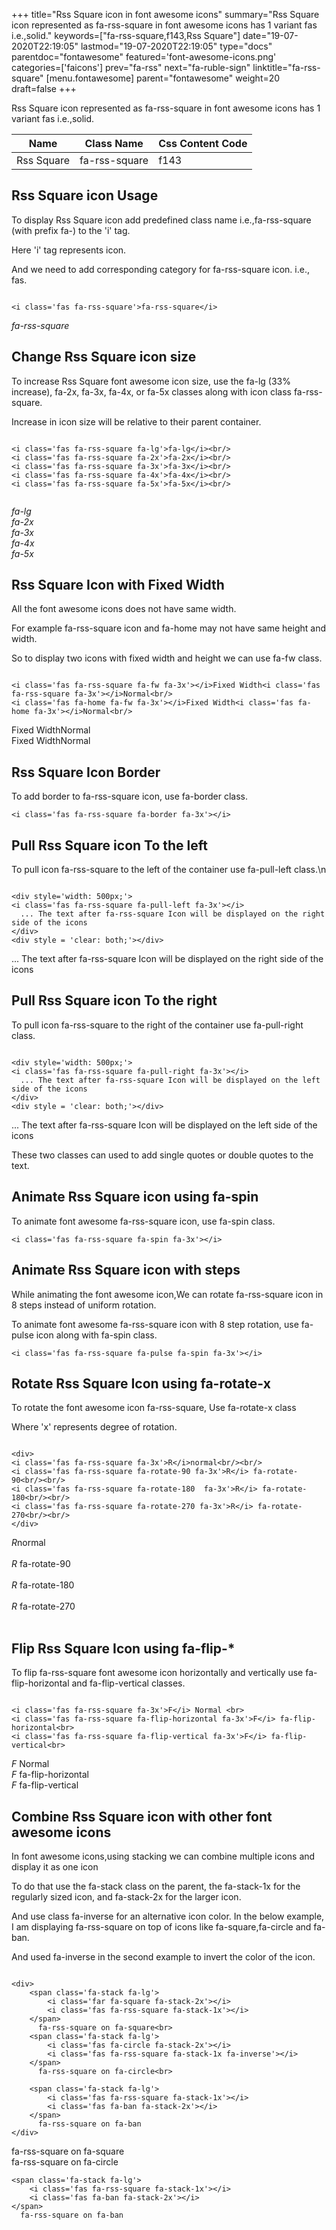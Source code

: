+++
title="Rss Square icon in font awesome icons"
summary="Rss Square icon represented as fa-rss-square in font awesome icons has 1 variant fas i.e.,solid."
keywords=["fa-rss-square,f143,Rss Square"]
date="19-07-2020T22:19:05"
lastmod="19-07-2020T22:19:05"
type="docs"
parentdoc="fontawesome"
featured='font-awesome-icons.png'
categories=['faicons']
prev="fa-rss"
next="fa-ruble-sign"
linktitle="fa-rss-square"
[menu.fontawesome]
parent="fontawesome"
weight=20
draft=false
+++


Rss Square icon represented as fa-rss-square in font awesome icons has 1 variant fas i.e.,solid.

<div class='table-responsive'><table class='table'><thead><tr><th>Name</th><th>Class Name</th><th>Css Content Code</th></tr></thead><tbody><tr><td>Rss Square</td><td>fa-rss-square</td><td>f143</td></tr></tbody></table></div>



## Rss Square icon Usage

To display Rss Square icon add predefined class name i.e.,fa-rss-square (with prefix fa-) to the 'i' tag.

Here 'i' tag represents icon.

And we need to add corresponding category for fa-rss-square icon. i.e., fas.


```

<i class='fas fa-rss-square'>fa-rss-square</i>
```

<i class='fas fa-rss-square'>fa-rss-square</i>




## Change Rss Square icon size
To increase Rss Square font awesome icon size, use the fa-lg (33% increase), fa-2x, fa-3x, fa-4x, or fa-5x classes along with icon class fa-rss-square.

Increase in icon size will be relative to their parent container. 

```

<i class='fas fa-rss-square fa-lg'>fa-lg</i><br/>
<i class='fas fa-rss-square fa-2x'>fa-2x</i><br/>
<i class='fas fa-rss-square fa-3x'>fa-3x</i><br/>
<i class='fas fa-rss-square fa-4x'>fa-4x</i><br/>
<i class='fas fa-rss-square fa-5x'>fa-5x</i><br/>
            
```

<i class='fas fa-rss-square fa-lg'>fa-lg</i><br/>
<i class='fas fa-rss-square fa-2x'>fa-2x</i><br/>
<i class='fas fa-rss-square fa-3x'>fa-3x</i><br/>
<i class='fas fa-rss-square fa-4x'>fa-4x</i><br/>
<i class='fas fa-rss-square fa-5x'>fa-5x</i><br/>
            



## Rss Square Icon with Fixed Width 

All the font awesome icons does not have same width.

For example fa-rss-square icon and fa-home may not have same height and width.

So to display two icons with fixed width and height we can use fa-fw class.


```

<i class='fas fa-rss-square fa-fw fa-3x'></i>Fixed Width<i class='fas fa-rss-square fa-3x'></i>Normal<br/>
<i class='fas fa-home fa-fw fa-3x'></i>Fixed Width<i class='fas fa-home fa-3x'></i>Normal<br/>
```

<i class='fas fa-rss-square fa-fw fa-3x'></i>Fixed Width<i class='fas fa-rss-square fa-3x'></i>Normal<br/>
<i class='fas fa-home fa-fw fa-3x'></i>Fixed Width<i class='fas fa-home fa-3x'></i>Normal<br/>



## Rss Square Icon Border 

To add border to fa-rss-square icon, use fa-border class.


```
<i class='fas fa-rss-square fa-border fa-3x'></i>

```
<i class='fas fa-rss-square fa-border fa-3x'></i>





## Pull Rss Square icon To the left

To pull icon fa-rss-square to the left of the container use fa-pull-left class.\n

```

<div style='width: 500px;'>
<i class='fas fa-rss-square fa-pull-left fa-3x'></i>
  ... The text after fa-rss-square Icon will be displayed on the right side of the icons
</div>
<div style = 'clear: both;'></div>
```

<div style='width: 500px;'>
<i class='fas fa-rss-square fa-pull-left fa-3x'></i>
  ... The text after fa-rss-square Icon will be displayed on the right side of the icons
</div>
<div style = 'clear: both;'></div>




## Pull Rss Square icon To the right
To pull icon fa-rss-square to the right of the container use fa-pull-right class.

```

<div style='width: 500px;'>
<i class='fas fa-rss-square fa-pull-right fa-3x'></i>
  ... The text after fa-rss-square Icon will be displayed on the left side of the icons
</div>
<div style = 'clear: both;'></div>
```

<div style='width: 500px;'>
<i class='fas fa-rss-square fa-pull-right fa-3x'></i>
  ... The text after fa-rss-square Icon will be displayed on the left side of the icons
</div>
<div style = 'clear: both;'></div>

These two classes can used to add single quotes or double quotes to the text.


## Animate Rss Square icon using fa-spin
To animate font awesome fa-rss-square icon, use fa-spin class.

```
<i class='fas fa-rss-square fa-spin fa-3x'></i>
```
<i class='fas fa-rss-square fa-spin fa-3x'></i>




## Animate Rss Square icon with steps
While animating the font awesome icon,We can rotate fa-rss-square icon in 8 steps instead of uniform rotation.

To animate font awesome fa-rss-square icon with 8 step rotation, use fa-pulse icon along with fa-spin class.


```
<i class='fas fa-rss-square fa-pulse fa-spin fa-3x'></i>

```
<i class='fas fa-rss-square fa-pulse fa-spin fa-3x'></i>





## Rotate Rss Square Icon using fa-rotate-x
To rotate the font awesome icon fa-rss-square, Use fa-rotate-x class

Where 'x' represents degree of rotation.


```

<div>
<i class='fas fa-rss-square fa-3x'>R</i>normal<br/><br/>
<i class='fas fa-rss-square fa-rotate-90 fa-3x'>R</i> fa-rotate-90<br/><br/> 
<i class='fas fa-rss-square fa-rotate-180  fa-3x'>R</i> fa-rotate-180<br/><br/> 
<i class='fas fa-rss-square fa-rotate-270 fa-3x'>R</i> fa-rotate-270<br/><br/>
</div>
```

<div>
<i class='fas fa-rss-square fa-3x'>R</i>normal<br/><br/>
<i class='fas fa-rss-square fa-rotate-90 fa-3x'>R</i> fa-rotate-90<br/><br/> 
<i class='fas fa-rss-square fa-rotate-180  fa-3x'>R</i> fa-rotate-180<br/><br/> 
<i class='fas fa-rss-square fa-rotate-270 fa-3x'>R</i> fa-rotate-270<br/><br/>
</div>




## Flip Rss Square Icon using fa-flip-*
To flip fa-rss-square font awesome icon horizontally and vertically use fa-flip-horizontal and fa-flip-vertical classes. 

```

<i class='fas fa-rss-square fa-3x'>F</i> Normal <br>
<i class='fas fa-rss-square fa-flip-horizontal fa-3x'>F</i> fa-flip-horizontal<br>
<i class='fas fa-rss-square fa-flip-vertical fa-3x'>F</i> fa-flip-vertical<br>
```

<i class='fas fa-rss-square fa-3x'>F</i> Normal <br>
<i class='fas fa-rss-square fa-flip-horizontal fa-3x'>F</i> fa-flip-horizontal<br>
<i class='fas fa-rss-square fa-flip-vertical fa-3x'>F</i> fa-flip-vertical<br>




## Combine Rss Square icon with other font awesome icons
In font awesome icons,using stacking we can combine multiple icons and display it as one icon 

To do that use the fa-stack class on the parent, the fa-stack-1x for the regularly sized icon, and fa-stack-2x for the larger icon.

And use class fa-inverse for an alternative icon color. 
In the below example, I am displaying fa-rss-square on top of icons like fa-square,fa-circle and fa-ban.

And used fa-inverse in the second example to invert the color of the icon.

```

<div>
    <span class='fa-stack fa-lg'>
        <i class='far fa-square fa-stack-2x'></i>
        <i class='fas fa-rss-square fa-stack-1x'></i>
    </span>
      fa-rss-square on fa-square<br>
    <span class='fa-stack fa-lg'>
        <i class='fas fa-circle fa-stack-2x'></i>
        <i class='fas fa-rss-square fa-stack-1x fa-inverse'></i>
    </span>
      fa-rss-square on fa-circle<br>

    <span class='fa-stack fa-lg'>
        <i class='fas fa-rss-square fa-stack-1x'></i>
        <i class='fas fa-ban fa-stack-2x'></i>
    </span>
      fa-rss-square on fa-ban
</div>
```

<div>
    <span class='fa-stack fa-lg'>
        <i class='far fa-square fa-stack-2x'></i>
        <i class='fas fa-rss-square fa-stack-1x'></i>
    </span>
      fa-rss-square on fa-square<br>
    <span class='fa-stack fa-lg'>
        <i class='fas fa-circle fa-stack-2x'></i>
        <i class='fas fa-rss-square fa-stack-1x fa-inverse'></i>
    </span>
      fa-rss-square on fa-circle<br>

    <span class='fa-stack fa-lg'>
        <i class='fas fa-rss-square fa-stack-1x'></i>
        <i class='fas fa-ban fa-stack-2x'></i>
    </span>
      fa-rss-square on fa-ban
</div>






